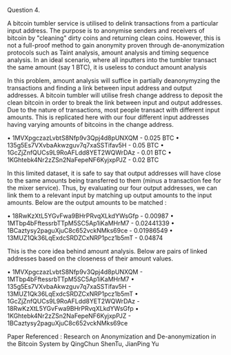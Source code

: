 Question 4.

A bitcoin tumbler service is utilised to delink transactions from a particular input address. The purpose is to anonymise senders and receivers of
bitcoin by "cleaning" dirty coins and returning clean coins. However, this is not a full-proof method to gain anonymity proven through de-anonymization
protocols such as Taint analysis, amount analysis and timing sequence analysis. In an ideal scenario, where all inputters into the
tumbler transact the same amount (say 1 BTC), it is useless to conduct amount analysis

In this problem, amount analysis will suffice in partially deanonymyzing the transactions and finding a link between input address and output addresses.
A bitcoin tumbler will utilise fresh change address to deposit the clean bitcoin in order to break the link between input and output addresses.
Due to the nature of transactions, most people transact with different input amounts. This is replicated here with our four different
input addresses having varying amounts of bitcoins in the change address.

• 1MVXpgczazLvbtS8Nfp9v3Qpj4d8pUNXQM   - 0.025 BTC
• 135g5Es7VXvbaAkwzguv7q7xaSSTifav5H   - 0.05  BTC
• 1GcZjZnfQUCs9L9RoAFLdd8YET2WQWrDAz   - 0.01  BTC
• 1KGhtebk4Nr2zZSn2NaFepeNF6KyjxpPJZ   - 0.02  BTC

In this limited dataset, it is safe to say that output addresses will have close to the same amounts being transferred to them (minus a transaction
fee for the mixer service). Thus, by evaluating our four output addresses, we can link them to a relevant input by matching up output amounts to
the input amounts. Below are the output amounts to be matched :

• 18RwKzXtL5YGvFwa9BHrPRvqXLkdYWsGfp  - 0.00987
• 1MTbp4bFftessrbTTpM5SC5Ap1iKaMHrM7  - 0.02441339
• 1BCaztysy2paguXjuC8c652vckNMks69ce  - 0.01986549
• 13MUZ1Qk36LqExdcSRDZCxNRP1pcz1b5mT  - 0.04874

This is the core idea behind amount analysis. Below are pairs of linked addresses based on the closeness of their amount values.

• 1MVXpgczazLvbtS8Nfp9v3Qpj4d8pUNXQM   - 1MTbp4bFftessrbTTpM5SC5Ap1iKaMHrM7
• 135g5Es7VXvbaAkwzguv7q7xaSSTifav5H   - 13MUZ1Qk36LqExdcSRDZCxNRP1pcz1b5mT
• 1GcZjZnfQUCs9L9RoAFLdd8YET2WQWrDAz   - 18RwKzXtL5YGvFwa9BHrPRvqXLkdYWsGfp
• 1KGhtebk4Nr2zZSn2NaFepeNF6KyjxpPJZ   - 1BCaztysy2paguXjuC8c652vckNMks69ce


Paper Referenced : Research on Anonymization and De-anonymization in the Bitcoin System by QingChun ShenTu, JianPing Yu
